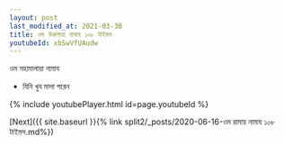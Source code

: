 ```yaml
---
layout: post
last_modified_at: 2021-03-30
title: ওম উর্ধ্বগায়া নামায ১০৮ টাইমস
youtubeId: xbSwVfUAudw
---
```

 
 
 ওম মহামালায়া নামায  
 
 -  যিনি খুব মালা পরেন 
 
  
 
  
 
 
 
 
 
 


{% include youtubePlayer.html id=page.youtubeId %}
 
[Next]({{ site.baseurl }}{% link  split2/_posts/2020-06-16-ওম রামায় নামায ১০৮ টাইমস.md%})
 
